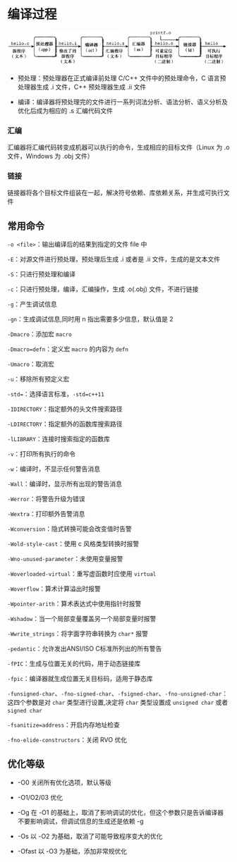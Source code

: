# 编译过程

![](../Picture/GCC/g%2B%2B/01.png)

- 预处理：预处理器在正式编译前处理 C/C++ 文件中的预处理命令，C 语言预处理器生成 .i 文件，C++ 预处理器生成 .ii 文件

- 编译：编译器将预处理完的文件进行一系列词法分析、语法分析、语义分析及优化后成为相应的 .s 汇编代码文件

### 汇编

汇编器将汇编代码转变成机器可以执行的命令，生成相应的目标文件（Linux 为 .o 文件，Windows 为 .obj 文件）

### 链接

链接器将各个目标文件组装在一起，解决符号依赖、库依赖关系，并生成可执行文件

## 常用命令

`-o <file>`：输出编译后的结果到指定的文件 file 中

`-E`：对源文件进行预处理，预处理后生成 .i 或者是 .ii 文件，生成的是文本文件

`-S`：只进行预处理和编译

`-c`：只进行预处理，编译，汇编操作，生成 .o(.obj) 文件，不进行链接

`-g`：产生调试信息

`-gn`：生成调试信息,同时用 n 指出需要多少信息，默认值是 2

`-Dmacro`：添加宏 `macro`

`-Dmacro=defn`：定义宏 `macro` 的内容为 `defn`

`-Umacro`：取消宏

`-u`：移除所有预定义宏

`-std=`：选择语言标准，`-std=c++11`

`-IDIRECTORY`：指定额外的头文件搜索路径

`-LDIRECTORY`：指定额外的函数库搜索路径

`-lLIBRARY`：连接时搜索指定的函数库

`-v`：打印所有执行的命令

`-w`：编译时，不显示任何警告消息

`-Wall`：编译时，显示所有出现的警告消息

`-Werror`：将警告升级为错误

`-Wextra`：打印额外告警消息

`-Wconversion`：隐式转换可能会改变值时告警

`-Wold-style-cast`：使用 c 风格类型转换时报警

`-Wno-unused-parameter`：未使用变量报警

`-Woverloaded-virtual`：重写虚函数时应使用 `virtual`

`-Woverflow`：算术计算溢出时报警

`-Wpointer-arith`：算术表达式中使用指针时报警

`-Wshadow`：当一个局部变量覆盖另一个局部变量时报警

`-Wwrite_strings`：将字面字符串转换为 `char*` 报警

`-pedantic`：允许发出ANSI/ISO C标准所列出的所有警告

`-fPIC`：生成与位置无关的代码，用于动态链接库

`-fpic`：编译器就生成位置无关目标码，适用于静态库

`-funsigned-char`、`-fno-signed-char`、`-fsigned-char`、`-fno-unsigned-char`：这四个参数是对 `char` 类型进行设置,决定将 `char` 类型设置成 `unsigned char` 或者 `signed char`

`-fsanitize=address`：开启内存地址检查

`-fno-elide-constructors`：关闭 RVO 优化

## 优化等级

- -O0 关闭所有优化选项，默认等级

- -O1/O2/03 优化

- -Og 在 -O1 的基础上，取消了影响调试的优化，但这个参数只是告诉编译器不要影响调试，但调试信息的生成还是依赖 -g

- -Os 以 -O2 为基础，取消了可能导致程序变大的优化

- -Ofast 以 -O3 为基础，添加非常规优化